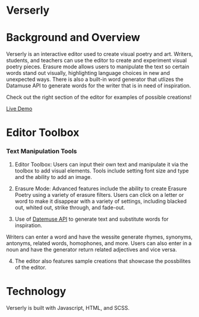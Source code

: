 # Verserly

# Background and Overview

Verserly is an interactive editor used to create visual poetry and art. Writers, students, and teachers can use the editor to create and experiment visual poetry pieces. Erasure mode allows users to manipulate the text so certain words stand out visually, highlighting language choices in new and unexpected ways. There is also a built-in word generator that utlizes the Datamuse API to generate words for the writer that is in need of inspiration. 

Check out the right section of the editor for examples of possible creations!

[Live Demo](https://dch21.github.io/poetrygenerator/)

# Editor Toolbox

### Text Manipulation Tools

1) Editor Toolbox: Users can input their own text and manipulate it via the toolbox to add visual elements. Tools include setting font size and type and the ability to add an image.

2) Erasure Mode: Advanced features include the ability to create Erasure Poetry using a variety of erasure filters. Users can click on a letter or word to make it disappear with a variety of settings, including blacked out, whited out, strike through, and fade-out. 

3) Use of [Datemuse API](https://www.datamuse.com/api/) to generate text and substitute words for inspiration. 

Writers can enter a word and have the wessite generate rhymes, synonyms, antonyms, related words, homophones, and more. Users can also enter in a noun and have the generator return related adjectives and vice versa. 

4) The editor also features sample creations that showcase the possbilites of the editor. 


# Technology

Verserly is built with Javascript, HTML, and SCSS.
 
